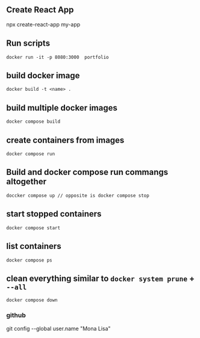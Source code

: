 ## Create React App
npx create-react-app my-app

## Run scripts
    docker run -it -p 8080:3000  portfolio  

## build docker image

    docker build -t <name> .

## build multiple docker images

    docker compose build

## create containers from images

    docker compose run 

## Build and docker compose run commangs altogether
    doccker compose up // opposite is docker compose stop

## start stopped containers
    docker compose start 

## list containers
    docker compose ps

## clean everything similar to `docker system prune` + `--all`
    docker compose down

### github

git config --global user.name "Mona Lisa"